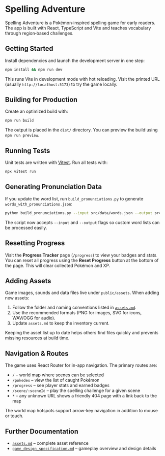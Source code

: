 # Spelling Adventure

Spelling Adventure is a Pokémon‑inspired spelling game for early readers. The app is built with React, TypeScript and Vite and teaches vocabulary through region‑based challenges.

## Getting Started

Install dependencies and launch the development server in one step:

```bash
npm install && npm run dev
```

This runs Vite in development mode with hot reloading. Visit the printed URL (usually `http://localhost:5173`) to try the game locally.

## Building for Production

Create an optimized build with:

```bash
npm run build
```

The output is placed in the `dist/` directory. You can preview the build using `npm run preview`.

## Running Tests

Unit tests are written with [Vitest](https://vitest.dev/). Run all tests with:

```bash
npx vitest run
```

## Generating Pronunciation Data

If you update the word list, run `build_pronunciations.py` to generate
`words_with_pronunciations.json`:

```bash
python build_pronunciations.py --input src/data/words.json --output src/data/words_with_pronunciations.json
```

The script now accepts `--input` and `--output` flags so custom word lists can
be processed easily.

## Resetting Progress

Visit the **Progress Tracker** page (`/progress`) to view your badges and stats.
You can reset all progress using the **Reset Progress** button at the bottom of
the page. This will clear collected Pokémon and XP.

## Adding Assets

Game images, sounds and data files live under `public/assets`. When adding new assets:

1. Follow the folder and naming conventions listed in [`assets.md`](./assets.md).
2. Use the recommended formats (PNG for images, SVG for icons, WAV/OGG for audio).
3. Update `assets.md` to keep the inventory current.

Keeping the asset list up to date helps others find files quickly and prevents missing resources at build time.

## Navigation & Routes

The game uses React Router for in-app navigation. The primary routes are:

- `/` – world map where scenes can be selected
- `/pokedex` – view the list of caught Pokémon
- `/progress` – see player stats and earned badges
- `/scene/:sceneId` – play the spelling challenge for a given scene
- `*` – any unknown URL shows a friendly 404 page with a link back to the map

The world map hotspots support arrow-key navigation in addition to mouse or touch.

## Further Documentation

- [`assets.md`](./assets.md) – complete asset reference
- [`game_design_specification.md`](./game_design_specification.md) – gameplay overview and design details
